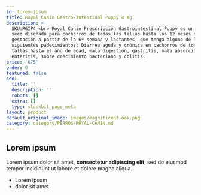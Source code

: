 ```yaml
---
id: lorem-ipsum
title: Royal Canin Gastro-Intestinal Puppy 4 Kg
description: >-
  SKU:RGIP4 <br> Royal Canin Prescripción Gastrointestinal Puppy es un alimento
  seco diseñado para cachorros de todas las tallas hasta los 12 meses de edad, o
  gestación a partir de la 6ª semana y lactantes, que tenga alguno de los
  siguientes padecimientos: Diarrea aguda y crónica en cachorros de todas las
  tallas hasta el año de edad, mala digestión, gastritis, mala absorción,
  enteritis, sobre crecimiento bacteriano y colitis.
price: '675'
order: 0
featured: false
seo:
  title: ''
  description: ''
  robots: []
  extra: []
  type: stackbit_page_meta
layout: product
default_original_image: images/magnificent-oak.png
category: category/PERROS-ROYAL-CANIN.md
---
```

## Lorem ipsum

Lorem ipsum dolor sit amet, **consectetur adipiscing elit**, sed do eiusmod tempor incididunt ut labore et dolore magna aliqua.

- Lorem ipsum
- dolor sit amet